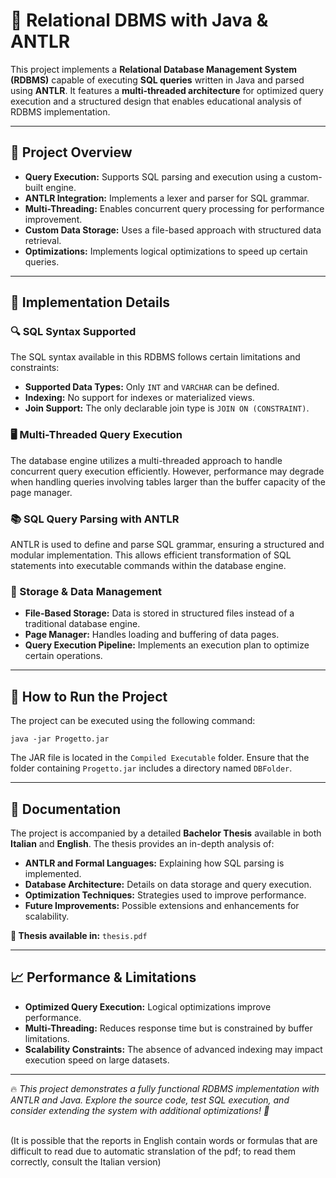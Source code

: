 <h1>🚀 Relational DBMS with Java & ANTLR</h1>

<p>
This project implements a <strong>Relational Database Management System (RDBMS)</strong> capable of executing <strong>SQL queries</strong> written in Java and parsed using <strong>ANTLR</strong>. 
It features a <strong>multi-threaded architecture</strong> for optimized query execution and a structured design that enables educational analysis of RDBMS implementation.
</p>

<hr>

<h2>📄 Project Overview</h2>

<ul>
  <li><strong>Query Execution:</strong> Supports SQL parsing and execution using a custom-built engine.</li>
  <li><strong>ANTLR Integration:</strong> Implements a lexer and parser for SQL grammar.</li>
  <li><strong>Multi-Threading:</strong> Enables concurrent query processing for performance improvement.</li>
  <li><strong>Custom Data Storage:</strong> Uses a file-based approach with structured data retrieval.</li>
  <li><strong>Optimizations:</strong> Implements logical optimizations to speed up certain queries.</li>
</ul>

<hr>

<h2>🚀 Implementation Details</h2>

<h3>🔍 SQL Syntax Supported</h3>
<p>
The SQL syntax available in this RDBMS follows certain limitations and constraints:
</p>
<ul>
  <li><strong>Supported Data Types:</strong> Only <code>INT</code> and <code>VARCHAR</code> can be defined.</li>
  <li><strong>Indexing:</strong> No support for indexes or materialized views.</li>
  <li><strong>Join Support:</strong> The only declarable join type is <code>JOIN ON (CONSTRAINT)</code>.</li>
</ul>

<h3>🖥️ Multi-Threaded Query Execution</h3>
<p>
The database engine utilizes a multi-threaded approach to handle concurrent query execution efficiently. 
However, performance may degrade when handling queries involving tables larger than the buffer capacity of the page manager.
</p>

<h3>📚 SQL Query Parsing with ANTLR</h3>
<p>
ANTLR is used to define and parse SQL grammar, ensuring a structured and modular implementation. 
This allows efficient transformation of SQL statements into executable commands within the database engine.
</p>

<h3>📂 Storage & Data Management</h3>
<ul>
  <li><strong>File-Based Storage:</strong> Data is stored in structured files instead of a traditional database engine.</li>
  <li><strong>Page Manager:</strong> Handles loading and buffering of data pages.</li>
  <li><strong>Query Execution Pipeline:</strong> Implements an execution plan to optimize certain operations.</li>
</ul>

<hr>

<h2>🚀 How to Run the Project</h2>

<p>The project can be executed using the following command:</p>

<pre><code>java -jar Progetto.jar</code></pre>

<p>The JAR file is located in the <code>Compiled Executable</code> folder. Ensure that the folder containing <code>Progetto.jar</code> includes a directory named <code>DBFolder</code>.</p>

<hr>

<h2>📖 Documentation</h2>

<p>
The project is accompanied by a detailed <strong>Bachelor Thesis</strong> available in both <strong>Italian</strong> and <strong>English</strong>. 
The thesis provides an in-depth analysis of:
</p>

<ul>
  <li><strong>ANTLR and Formal Languages:</strong> Explaining how SQL parsing is implemented.</li>
  <li><strong>Database Architecture:</strong> Details on data storage and query execution.</li>
  <li><strong>Optimization Techniques:</strong> Strategies used to improve performance.</li>
  <li><strong>Future Improvements:</strong> Possible extensions and enhancements for scalability.</li>
</ul>

<p><strong>📄 Thesis available in:</strong> <code>thesis.pdf</code></p>

<hr>

<h2>📈 Performance & Limitations</h2>
<ul>
  <li><strong>Optimized Query Execution:</strong> Logical optimizations improve performance.</li>
  <li><strong>Multi-Threading:</strong> Reduces response time but is constrained by buffer limitations.</li>
  <li><strong>Scalability Constraints:</strong> The absence of advanced indexing may impact execution speed on large datasets.</li>
</ul>

<hr>

<p>🔥 <em>This project demonstrates a fully functional RDBMS implementation with ANTLR and Java. 
Explore the source code, test SQL execution, and consider extending the system with additional optimizations! 🚀</em></p>

<br>
(It is possible that the reports in English contain words or formulas that are difficult to read due to automatic stranslation of the pdf; to read them correctly, consult the Italian version)
